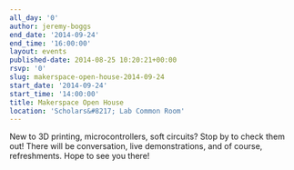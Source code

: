```yaml
---
all_day: '0'
author: jeremy-boggs
end_date: '2014-09-24'
end_time: '16:00:00'
layout: events
published-date: 2014-08-25 10:20:21+00:00
rsvp: '0'
slug: makerspace-open-house-2014-09-24
start_date: '2014-09-24'
start_time: '14:00:00'
title: Makerspace Open House
location: 'Scholars&#8217; Lab Common Room'
---
```


New to 3D printing, microcontrollers, soft circuits? Stop by to check them out! There will be conversation, live demonstrations, and of course, refreshments. Hope to see you there!
